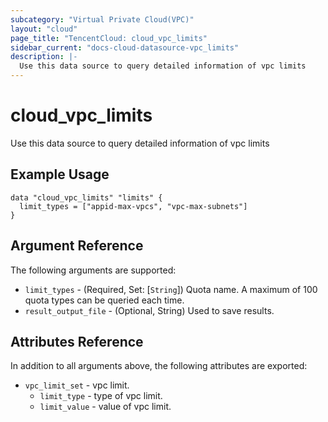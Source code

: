 ```yaml
---
subcategory: "Virtual Private Cloud(VPC)"
layout: "cloud"
page_title: "TencentCloud: cloud_vpc_limits"
sidebar_current: "docs-cloud-datasource-vpc_limits"
description: |-
  Use this data source to query detailed information of vpc limits
---
```


# cloud_vpc_limits

Use this data source to query detailed information of vpc limits

## Example Usage

```hcl
data "cloud_vpc_limits" "limits" {
  limit_types = ["appid-max-vpcs", "vpc-max-subnets"]
}
```

## Argument Reference

The following arguments are supported:

* `limit_types` - (Required, Set: [`String`]) Quota name. A maximum of 100 quota types can be queried each time.
* `result_output_file` - (Optional, String) Used to save results.

## Attributes Reference

In addition to all arguments above, the following attributes are exported:

* `vpc_limit_set` - vpc limit.
  * `limit_type` - type of vpc limit.
  * `limit_value` - value of vpc limit.


